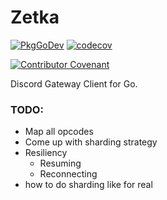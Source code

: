 # Zetka
[![PkgGoDev](https://pkg.go.dev/badge/github.com/paramusio/go-zetka)](https://pkg.go.dev/github.com/paramusio/go-zetka)  [![codecov](https://codecov.io/gh/paramusio/go-zetka/branch/main/graph/badge.svg?token=VLGNXO0U5S)](undefined)

[![Contributor Covenant](https://img.shields.io/badge/Contributor%20Covenant-v2.0%20adopted-ff69b4.svg)](.github/CODE_OF_CONDUCT.md)   


Discord Gateway Client for Go.



### TODO:
- Map all opcodes
- Come up with sharding strategy
- Resiliency
    - Resuming
    - Reconnecting
- how to do sharding like for real
